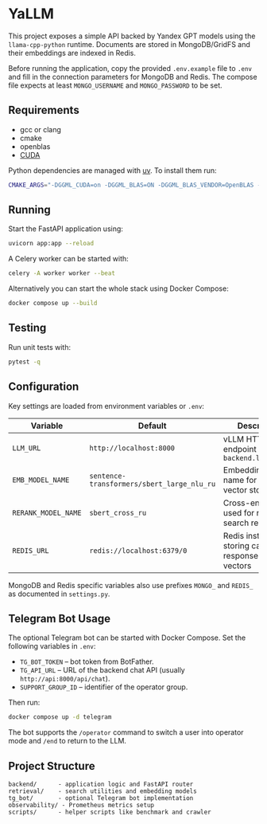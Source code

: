 # YaLLM

This project exposes a simple API backed by Yandex GPT models using the
`llama-cpp-python` runtime. Documents are stored in MongoDB/GridFS and their
embeddings are indexed in Redis.

Before running the application, copy the provided `.env.example` file to `.env`
and fill in the connection parameters for MongoDB and Redis. The compose file
expects at least `MONGO_USERNAME` and `MONGO_PASSWORD` to be set.

## Requirements
- gcc or clang
- cmake
- openblas
- [CUDA](https://developer.nvidia.com/cuda-toolkit)

Python dependencies are managed with [uv](https://github.com/astral-sh/uv).
To install them run:

```bash
CMAKE_ARGS="-DGGML_CUDA=on -DGGML_BLAS=ON -DGGML_BLAS_VENDOR=OpenBLAS -DGGML_VULKAN=on" uv sync
```

## Running
Start the FastAPI application using:

```bash
uvicorn app:app --reload
```

A Celery worker can be started with:

```bash
celery -A worker worker --beat
```

Alternatively you can start the whole stack using Docker Compose:

```bash
docker compose up --build
```

## Testing

Run unit tests with:

```bash
pytest -q
```

## Configuration

Key settings are loaded from environment variables or ``.env``:

| Variable | Default | Description |
|----------|---------|-------------|
| ``LLM_URL`` | ``http://localhost:8000`` | vLLM HTTP endpoint used by ``backend.llm_client`` |
| ``EMB_MODEL_NAME`` | ``sentence-transformers/sbert_large_nlu_ru`` | Embedding model name for the vector store |
| ``RERANK_MODEL_NAME`` | ``sbert_cross_ru`` | Cross-encoder used for reranking search results |
| ``REDIS_URL`` | ``redis://localhost:6379/0`` | Redis instance storing cached responses and vectors |

MongoDB and Redis specific variables also use prefixes ``MONGO_`` and
``REDIS_`` as documented in ``settings.py``.

## Telegram Bot Usage

The optional Telegram bot can be started with Docker Compose. Set the
following variables in ``.env``:

* ``TG_BOT_TOKEN`` – bot token from BotFather.
* ``TG_API_URL`` – URL of the backend chat API (usually ``http://api:8000/api/chat``).
* ``SUPPORT_GROUP_ID`` – identifier of the operator group.

Then run:

```bash
docker compose up -d telegram
```

The bot supports the ``/operator`` command to switch a user into operator mode
and ``/end`` to return to the LLM.

## Project Structure

```
backend/      - application logic and FastAPI router
retrieval/    - search utilities and embedding models
tg_bot/       - optional Telegram bot implementation
observability/ - Prometheus metrics setup
scripts/      - helper scripts like benchmark and crawler
``` 
